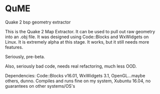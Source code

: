 # QuME
Quake 2 bsp geometry extractor

This is the Quake 2 Map Extractor. It can be used to pull out raw geometry into an .obj file. It was designed using Code::Blocks
and WxWidgets on Linux. It is extremely alpha at this stage. It works, but it still needs more features.

Seriously, pre-beta.

Also, seriously bad code, needs real refactoring, much less OOD.

Dependencies: Code::Blocks v16.01, WxWidgets 3.1, OpenGL...maybe others, dunno.
Compiles and runs fine on my system, Xubuntu 16.04, no guarantees on other systems/OS's
